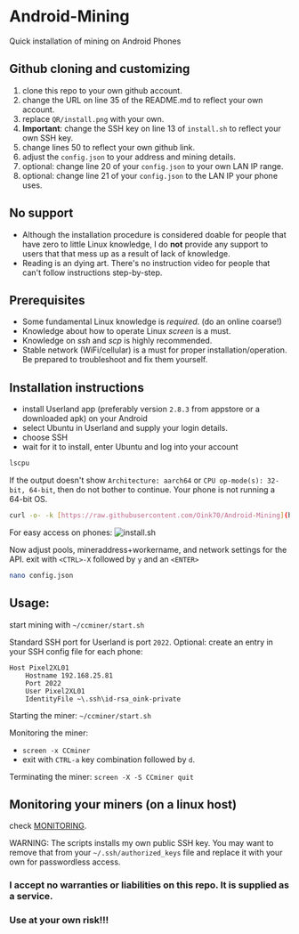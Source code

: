 # Android-Mining
Quick installation of mining on Android Phones

## Github cloning and customizing
1. clone this repo to your own github account.
2. change the URL on line 35 of the README.md to reflect your own account.
3. replace `QR/install.png` with your own.
4. **Important**: change the SSH key on line 13 of `install.sh` to reflect your own SSH key.
5. change lines 50 to reflect your own github link.
6. adjust the `config.json` to your address and mining details.
7. optional: change line 20 of your `config.json` to your own LAN IP range.
8. optional: change line 21 of your `config.json` to the LAN IP your phone uses.

## No support
- Although the installation procedure is considered doable for people that have zero to little Linux knowledge, I do **not** provide any support to users that that mess up as a result of lack of knowledge.
- Reading is an dying art. There's no instruction video for people that can't follow instructions step-by-step.

## Prerequisites
- Some fundamental Linux knowledge is *required*. (do an online coarse!)
- Knowledge about how to operate Linux *screen* is a must.
- Knowledge on *ssh* and *scp* is highly recommended.
- Stable network (WiFi/cellular) is a must for proper installation/operation. Be prepared to troubleshoot and fix them yourself.

## Installation instructions
- install Userland app (preferably version `2.8.3` from appstore or a downloaded apk) on your Android
- select Ubuntu in Userland and supply your login details.
- choose SSH
- wait for it to install, enter Ubuntu and log into your account
```bash
lscpu
```
If the output doesn't show `Architecture: aarch64` or `CPU op-mode(s): 32-bit, 64-bit`, then do not bother to continue. Your phone is not running a 64-bit OS.

```bash
curl -o- -k [https://raw.githubusercontent.com/Oink70/Android-Mining](https://github.com/Oink70/Android-Mining/main/install.sh | bash
```
For easy access on phones:
![install.sh](QR/install.png)

Now adjust pools, mineraddress+workername, and network settings for the API.
exit with `<CTRL>-X` followed by `y` and an `<ENTER>`
```bash
nano config.json
```

## Usage:
start mining with `~/ccminer/start.sh`

Standard SSH port for Userland is port `2022`.
Optional: create an entry in your SSH config file for each phone:
```
Host Pixel2XL01
    Hostname 192.168.25.81
    Port 2022
    User Pixel2XL01
    IdentityFile ~\.ssh\id-rsa_oink-private
```

Starting the miner:
`~/ccminer/start.sh`

Monitoring the miner:
- `screen -x CCminer`
- exit with `CTRL-a` key combination followed by `d`.

Terminating the miner:
`screen -X -S CCminer quit`

## Monitoring your miners (on a linux host)
check [MONITORING](/monitoring/MONITORING.md).

WARNING: The scripts installs my own public SSH key. You may want to remove that from your `~/.ssh/authorized_keys` file and replace it with your own for passwordless access.

### I accept no warranties or liabilities on this repo. It is supplied as a service.
### Use at your own risk!!!
